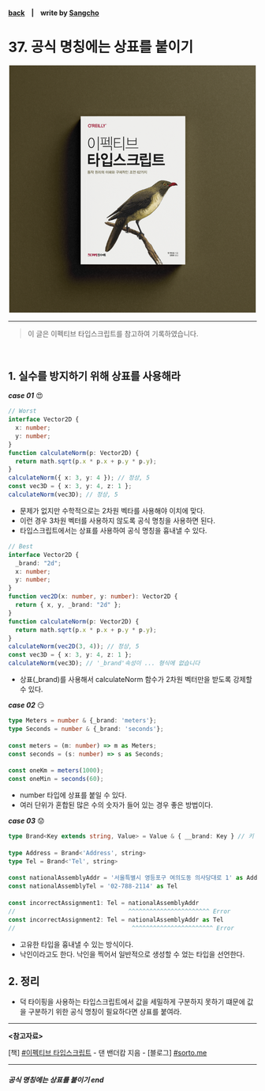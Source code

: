 #### [back](../../../README.md) &nbsp;&nbsp; | &nbsp;&nbsp; write by [Sangcho](sangcho)

# 37. 공식 명칭에는 상표를 붙이기

<p align="center" style="width:500px; margin: 0 auto">
    <img src="../../image/main.png">
</p>

---

> 이 글은 이펙티브 타입스크립트를 참고하여 기록하였습니다.

<br>

## 1. 실수를 방지하기 위해 상표를 사용해라

***case 01*** 😍

```typescript
// Worst
interface Vector2D {
  x: number;
  y: number;
}
function calculateNorm(p: Vector2D) {
  return math.sqrt(p.x * p.x + p.y * p.y);
}
calculateNorm({ x: 3, y: 4 }); // 정상, 5
const vec3D = { x: 3, y: 4, z: 1 };
calculateNorm(vec3D); // 정상, 5
```

- 문제가 없지만 수학적으로는 2차원 벡타를 사용해야 이치에 맞다.
- 이런 경우 3차원 벡터를 사용하지 않도록 공식 명칭을 사용하면 된다.
- 타입스크립트에서는 상표를 사용하여 공식 명칭을 흉내낼 수 있다.

```typescript
// Best 
interface Vector2D {
  _brand: "2d";
  x: number;
  y: number;
}
function vec2D(x: number, y: number): Vector2D {
  return { x, y, _brand: "2d" };
}
function calculateNorm(p: Vector2D) {
  return math.sqrt(p.x * p.x + p.y * p.y);
}
calculateNorm(vec2D(3, 4)); // 정상, 5
const vec3D = { x: 3, y: 4, z: 1 };
calculateNorm(vec3D); // '_brand'속성이 ... 형식에 없습니다
```

- 상표(_brand)를 사용해서 calculateNorm 함수가 2차원 벡터만을 받도록 강제할 수 있다.

***case 02*** 😏

```typescript
type Meters = number & {_brand: 'meters'};
type Seconds = number & {_brand: 'seconds'};

const meters = (m: number) => m as Meters;
const seconds = (s: number) => s as Seconds;

const oneKm = meters(1000);
const oneMin = seconds(60);
```

- number 타입에 상표를 붙일 수 있다.
- 여러 단위가 혼합된 많은 수의 숫자가 들어 있는 경우 좋은 방법이다.

***case 03*** 😟

```typescript
type Brand<Key extends string, Value> = Value & { __brand: Key } // 키 이름은 아무거나 가능

type Address = Brand<'Address', string>
type Tel = Brand<'Tel', string>

const nationalAssemblyAddr = '서울특별시 영등포구 여의도동 의사당대로 1' as Address
const nationalAssemblyTel = '02-788-2114' as Tel

const incorrectAssignment1: Tel = nationalAssemblyAddr
//                                ^^^^^^^^^^^^^^^^^^^^^^^ Error
const incorrectAssignment2: Tel = nationalAssemblyAddr as Tel
//                                 ^^^^^^^^^^^^^^^^^^^^^^^ Error
```

- 고유한 타입을 흉내낼 수 있는 방식이다.
- 낙인이라고도 한다. 낙인을 찍어서 일반적으로 생성할 수 었는 타입을 선언한다.

## 2. 정리

- 덕 타이핑을 사용하는 타입스크립트에서 값을 세밀하게 구분하지 못하기 떄문에 값을 구분하기 위한 공식 명칭이 필요하다면 상표를 붙여라.

---

<strong><참고자료></strong>

[책] [#이펙티브 타입스크립트][effective-typescript] - 댄 밴더캄 지음 -
[블로그] [#sorto.me][blog]

---

##### 공식 명칭에는 상표를 붙이기 end

[effective-typescript]: https://www.aladin.co.kr/shop/wproduct.aspx?ItemId=273193135&start=slayer
[blog]: https://sorto.me/posts/2021-05-12--nominal
[sangcho]: https://github.com/SangchoKim
[taeHyen]: https://github.com/rlaxogus0517
[kangHyen]: https://github.com/bebekh1216
[sumin]: https://github.com/ttumzzi
